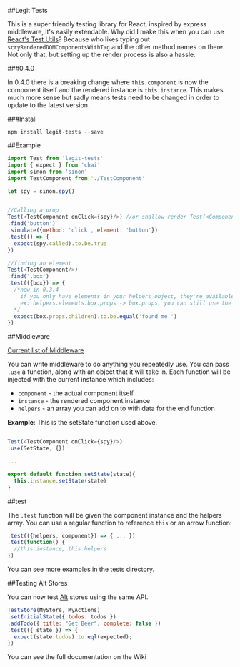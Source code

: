 ##Legit Tests

This is a super friendly testing library for React, inspired by express middleware, it's easily extendable. Why did I make this when you can use [React's Test Utils](https://facebook.github.io/react/docs/test-utils.html)? Because who likes typing out `scryRenderedDOMComponentsWithTag` and the other method names on there. Not only that, but setting up the render process is also a hassle.

###0.4.0

In 0.4.0 there is a breaking change where `this.component` is now the component itself and the rendered instance is `this.instance`. This makes much more sense but sadly means tests need to be changed in order to update to the latest version.

###Install

`npm install legit-tests --save`

##Example

~~~js
import Test from 'legit-tests'
import { expect } from 'chai'
import sinon from 'sinon'
import TestComponent from './TestComponent'

let spy = sinon.spy()


//Calling a prop
Test(<TestComponent onClick={spy}/>) //or shallow render Test(<Component/>, {shallow: true})
.find('button')
.simulate({method: 'click', element: 'button'})
.test(() => {
  expect(spy.called).to.be.true
})

//finding an element
Test(<TestComponent/>)
.find('.box')
.test(({box}) => {
  /*new in 0.3.4
    if you only have elements in your helpers object, they're available in the root object
    ex: helpers.elements.box.props -> box.props, you can still use the long way :)
  */
  expect(box.props.children).to.be.equal('found me!')
})
~~~

##Middleware

[Current list of Middleware](https://github.com/Legitcode/tests/wiki/Bundled-Middleware)

You can write middleware to do anything you repeatedly use. You can pass `.use` a function, along with an object that it will take in. Each function will be injected with the current instance which includes:
- `component` - the actual component itself
- `instance` - the rendered component instance
- `helpers` - an array you can add on to with data for the end function

**Example**:
This is the setState function used above.
~~~js

Test(<TestComponent onClick={spy}/>)
.use(SetState, {})

...

export default function setState(state){
  this.instance.setState(state)
}
~~~

##test

The `.test` function will be given the component instance and the helpers array. You can use a regular function to reference `this` or an arrow function:

~~~js
.test(({helpers, component}) => { ... })
.test(function() {
  //this.instance, this.helpers
})
~~~

You can see more examples in the tests directory.

##Testing Alt Stores

You can now test [Alt](http://alt.js.org/) stores using the same API.

~~~js
TestStore(MyStore, MyActions)
.setInitialState({ todos: todos })
.addTodo({ title: "Get Beer", complete: false })
.test(({ state }) => {
  expect(state.todos).to.eql(expected);
})
~~~

You can see the full documentation on the Wiki
